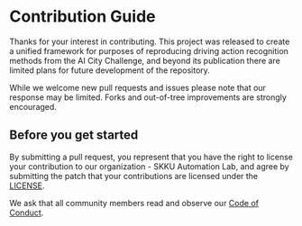 # Contribution Guide

Thanks for your interest in contributing. This project was released to create a unified framework for purposes of reproducing driving action recognition methods from the AI City Challenge, and beyond its publication there are limited plans for future development of the repository.

While we welcome new pull requests and issues please note that our response may be limited. Forks and out-of-tree improvements are strongly encouraged.

## Before you get started

By submitting a pull request, you represent that you have the right to license your contribution to our organization - SKKU Automation Lab, and agree by submitting the patch that your contributions are licensed under the [LICENSE](LICENSE).

We ask that all community members read and observe our [Code of Conduct](CODE_OF_CONDUCT.md).
